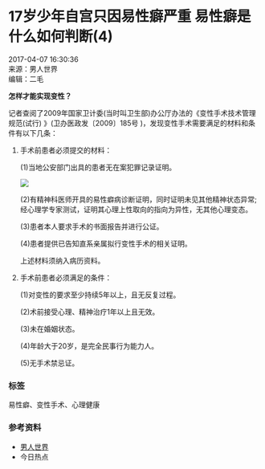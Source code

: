 # 17岁少年自宫只因易性癖严重 易性癖是什么如何判断(4)

2017-04-07 16:30:36  
来源：男人世界  
编辑：二毛  

**怎样才能实现变性？**

记者查阅了2009年国家卫计委(当时叫卫生部)办公厅办法的《变性手术技术管理规范(试行) 》(卫办医政发〔2009〕185号 )，发现变性手术需要满足的材料和条件有以下几条：

1. 手术前患者必须提交的材料：

   (1)当地公安部门出具的患者无在案犯罪记录证明。

   ![](http://img.menww.com/2017/0407/20170407043226274.jpg)

   (2)有精神科医师开具的易性癖病诊断证明，同时证明未见其他精神状态异常;经心理学专家测试，证明其心理上性取向的指向为异性，无其他心理变态。

   (3)患者本人要求手术的书面报告并进行公证。

   (4)患者提供已告知直系亲属拟行变性手术的相关证明。

   上述材料须纳入病历资料。

2. 手术前患者必须满足的条件：

   (1)对变性的要求至少持续5年以上，且无反复过程。

   (2)术前接受心理、精神治疗1年以上且无效。

   (3)未在婚姻状态。

   (4)年龄大于20岁，是完全民事行为能力人。

   (5)无手术禁忌证。

### 标签

易性癖、变性手术、心理健康

### 参考资料

- [男人世界](http://m.menww.com/)
- 今日热点  
